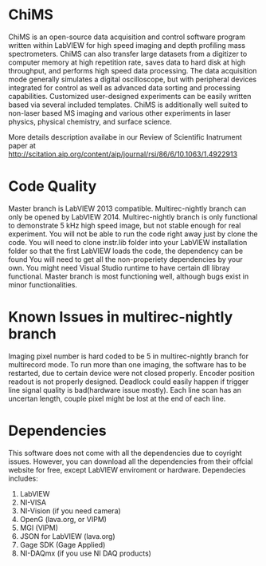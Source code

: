 ChiMS
=====

ChiMS is an open-source data acquisition and control software program written within LabVIEW for high speed imaging and depth profiling mass spectrometers. ChiMS can also transfer large datasets from a digitizer to computer memory at high repetition rate, saves data to hard disk at high throughput, and performs high speed data processing. The data acquisition mode generally simulates a digital oscilloscope, but with peripheral devices integrated for control as well as advanced data sorting and processing capabilities. Customized user-designed experiments can be easily written based via several included templates. ChiMS is additionally well suited to non-laser based MS imaging and various other experiments in laser physics, physical chemistry, and surface science. 

More details description availabe in our Review of Scientific Inatrument paper at  http://scitation.aip.org/content/aip/journal/rsi/86/6/10.1063/1.4922913


Code Quality
=============
Master branch is LabVIEW 2013 compatible. 
Multirec-nightly branch can only be opened by LabVIEW 2014. 
Multirec-nightly branch is only functional to demonstrate 5 kHz high speed image, but not stable enough for real experiment. 
You will not be able to run the code right away just by clone the code.
You will need to clone instr.lib folder into your LabVIEW installation folder so that the first LabVIEW loads the code, the dependency can be found
You will need to get all the non-properiety dependencies by your own.
You might need Visual Studio runtime to have certain dll libray functional.
Master branch is most functioning well, although bugs exist in minor functionalities.

Known Issues in multirec-nightly branch
=============
Imaging pixel number is hard coded to be 5 in multirec-nightly branch for multirecord mode.
To run more than one imaging, the software has to be restarted, due to certain device were not closed properly. 
Encoder position readout is not properly designed. Deadlock could easily happen if trigger line signal quality is bad(hardware issue mostly). 
Each line scan has an uncertan length, couple pixel might be lost at the end of each line.

Dependencies
=============
This software does not come with all the dependencies due to coyright issues. However, you can download all the dependencies from their offcial website for free, except LabVIEW enviroment or hardware. Dependecies includes:

1. LabVIEW
2. NI-VISA
3. NI-Vision (if you need camera)
4. OpenG (lava.org, or VIPM)
5. MGI (VIPM)
6. JSON for LabVIEW (lava.org)
7. Gage SDK (Gage Applied)
8. NI-DAQmx (if you use NI DAQ products)

